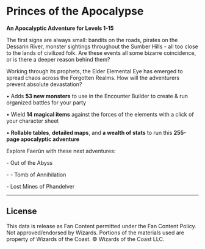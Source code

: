 # Princes of the Apocalypse

**An Apocalyptic Adventure for Levels 1-15**

The first signs are always small: bandits on the roads, pirates on the Dessarin River, monster sightings throughout the Sumber Hills - all too close to the lands of civilized folk. Are these events all some bizarre coincidence, or is there a deeper reason behind them?

Working through its prophets, the Elder Elemental Eye has emerged to spread chaos across the Forgotten Realms. How will the adventurers prevent absolute devastation?

• Adds **53 new monsters** to use in the Encounter Builder to create & run organized battles for your party<br>

• Wield **14 magical items** against the forces of the elements with a click of your character sheet<br>

• **Rollable tables**, **detailed maps**, and **a wealth of stats** to run this **255-page apocalyptic adventure**

Explore Faerûn with these next adventures:<br>

\- Out of the Abyss<br>

\- \- Tomb of Annihilation<br>

\- Lost Mines of Phandelver

---

## License

This data is release as Fan Content permitted under the Fan Content Policy. Not approved/endorsed by Wizards. Portions of the materials used are property of Wizards of the Coast. © Wizards of the Coast LLC.
